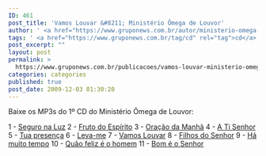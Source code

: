```yaml
---
ID: 461
post_title: 'Vamos Louvar &#8211; Ministério Ômega de Louvor'
author: ' <a href="https://www.gruponews.com.br/autor/ministerio-omega-de-louvor" rel="tag">Ministério Ômega de Louvor</a>'
tags: ' <a href="https://www.gruponews.com.br/tag/cd" rel="tag">cd</a>, <a href="https://www.gruponews.com.br/tag/espirito" rel="tag">Espírito</a>, <a href="https://www.gruponews.com.br/tag/fruto" rel="tag">Fruto</a>, <a href="https://www.gruponews.com.br/tag/homem" rel="tag">Homem</a>, <a href="https://www.gruponews.com.br/tag/louvar" rel="tag">Louvar</a>, <a href="https://www.gruponews.com.br/tag/luz" rel="tag">Luz</a>, <a href="https://www.gruponews.com.br/tag/musica" rel="tag">Musica</a>, <a href="https://www.gruponews.com.br/tag/oracao" rel="tag">Oração</a>, <a href="https://www.gruponews.com.br/tag/presenca" rel="tag">presença</a>, <a href="https://www.gruponews.com.br/tag/seguro" rel="tag">Seguro</a>, <a href="https://www.gruponews.com.br/tag/vamos" rel="tag">Vamos</a>'
post_excerpt: ""
layout: post
permalink: >
  https://www.gruponews.com.br/publicacoes/vamos-louvar-ministerio-omega-de-louvor
categories: categories
published: true
post_date: 2009-12-03 01:30:20
---
```

Baixe os MP3s do 1º CD do Ministério Ômega de Louvor:

1 - <a href="http://www.gruponews.com.br/wp-content/uploads/2009/11/01-Seguro-na-luz.mp3" target="_blank">Seguro na Luz</a>
2 - <a href="http://www.gruponews.com.br/wp-content/uploads/2009/11/02-Fruto-do-Espirito.mp3" target="_blank">Fruto do Espírito</a>
3 - <a href="http://www.gruponews.com.br/wp-content/uploads/2009/11/03-Oracao-da-manha.mp3" target="_blank">Oração da Manhã</a>
4 - <a href="http://www.gruponews.com.br/wp-content/uploads/2009/11/04-A-Ti-Senhor.mp3" target="_blank">A Ti Senhor</a>
5 - <a href="http://www.gruponews.com.br/wp-content/uploads/2009/11/05-Tua-presenca.mp3" target="_blank">Tua presença</a>
6 - <a href="http://www.gruponews.com.br/wp-content/uploads/2009/11/06-Leva-me.mp3" target="_blank">Leva-me</a>
7 - <a href="http://www.gruponews.com.br/wp-content/uploads/2009/11/07-Vamos-Louvar.mp3" target="_blank">Vamos Louvar</a>
8 - <a href="http://www.gruponews.com.br/wp-content/uploads/2009/11/08-Filhos-do-Senhor.mp3" target="_blank">Filhos do Senhor</a>
9 - <a href="http://www.gruponews.com.br/wp-content/uploads/2009/11/09-Ha-muito-tempo.mp3" target="_blank">Há muito tempo</a>
10 - <a href="http://www.gruponews.com.br/wp-content/uploads/2009/11/10-Quao-feliz-e-o-homem.mp3" target="_blank">Quão feliz é o homem</a>
11 - <a href="http://www.gruponews.com.br/wp-content/uploads/2009/11/11-Bom-e-o-Senhor.mp3" target="_blank">Bom é o Senhor</a>